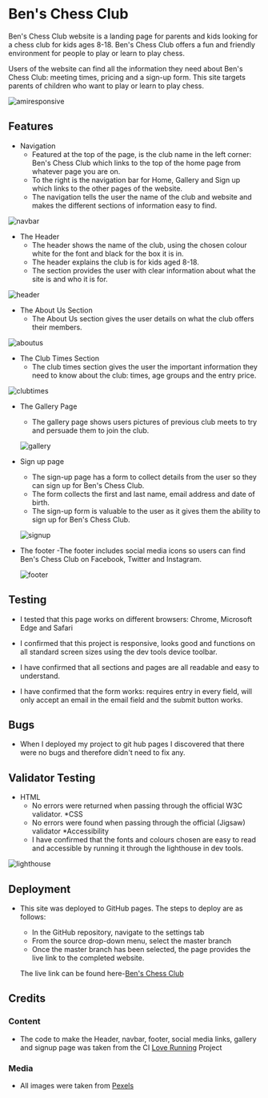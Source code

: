 # Ben's Chess Club

Ben's Chess Club website is a landing page for parents and kids looking for a chess club for kids ages 8-18. Ben's Chess Club offers a fun and friendly environment for people to play or learn to play chess.

Users of the website can find all the information they need about Ben's Chess Club: meeting times, pricing and a sign-up form. This site targets parents of children who want to play or learn to play chess.

![amiresponsive](https://github.com/benbarker04/chess_club/assets/131170958/449d1d45-84d1-46fa-bc74-70e3e0c6f437)

## Features
* Navigation
  - Featured at the top of the page, is the club name in the left corner: Ben's Chess Club which links to the top of the home page from whatever page you are on.
  - To the right is the navigation bar for Home, Gallery and Sign up which links to the other pages of the website.
  - The navigation tells the user the name of the club and website and makes the different sections of information easy to find.
 
![navbar](https://github.com/benbarker04/chess_club/assets/131170958/3434fa87-c3d3-40eb-8c39-960d47d6040f)

* The Header
  - The header shows the name of the club, using the chosen colour white for the font and black for the box it is in.
  - The header explains the club is for kids aged 8-18.
  - The section provides the user with clear information about what the site is and who it is for.

 ![header](https://github.com/benbarker04/chess_club/assets/131170958/d2d8beea-f4b0-46ad-81f3-b98cd46a9b2b)

* The About Us Section
  - The About Us section gives the user details on what the club offers their members.

![aboutus](https://github.com/benbarker04/chess_club/assets/131170958/3358bb92-d3e5-4c8b-9d98-9734312e36f8)

* The Club Times Section
  - The club times section gives the user the important information they need to know about the club: times, age groups and the entry price.

![clubtimes](https://github.com/benbarker04/chess_club/assets/131170958/8184cc2f-9d31-4a84-a07a-05999bdc2136)

* The Gallery Page
  - The gallery page shows users pictures of previous club meets to try and persuade them to join the club.

  ![gallery](https://github.com/benbarker04/chess_club/assets/131170958/23403833-d17d-472b-b710-6d5843c8d3a4)

* Sign up page
  - The sign-up page has a form to collect details from the user so they can sign up for Ben's Chess Club.
  - The form collects the first and last name, email address and date of birth.
  - The sign-up form is valuable to the user as it gives them the ability to sign up for Ben's Chess Club.

  ![signup](https://github.com/benbarker04/chess_club/assets/131170958/d9229cfc-1b14-4580-93f7-ff24b57f2271)

* The footer
  -The footer includes social media icons so users can find Ben's Chess Club on Facebook, Twitter and Instagram.

  ![footer](https://github.com/benbarker04/chess_club/assets/131170958/0daf62d0-f053-4684-a1c6-7eed793771e6)

## Testing
* I tested that this page works on different browsers: Chrome, Microsoft Edge and Safari

* I confirmed that this project is responsive, looks good and functions on all standard screen sizes using the dev tools device toolbar.

* I have confirmed that all sections and pages are all readable and easy to understand.

* I have confirmed that the form works: requires entry in every field, will only accept an email in the email field and the submit button works.

## Bugs

* When I deployed my project to git hub pages I discovered that there were no bugs and therefore didn't need to fix any.

## Validator Testing

* HTML
  - No errors were returned when passing through the official W3C validator.
*CSS
  - No errors were found when passing through the official (Jigsaw) validator
*Accessibility
  - I have confirmed that the fonts and colours chosen are easy to read and accessible by running it through the lighthouse in dev tools.

![lighthouse](https://github.com/benbarker04/chess_club/assets/131170958/53a78ef7-6af5-4193-9817-50c63b849a00)

## Deployment

* This site was deployed to GitHub pages. The steps to deploy are as follows:
    - In the GitHub repository, navigate to the settings tab
    - From the source drop-down menu, select the master branch
    - Once the master branch has been selected, the page provides the live link to the completed website.

   The live link can be found here-[Ben's Chess Club](https://benbarker04.github.io/chess_club/)

## Credits

### Content
* The code to make the Header, navbar, footer, social media links, gallery and signup page was taken from the CI [Love Running](https://learn.codeinstitute.net/courses/course-v1:CodeInstitute+LRFX101+2023_Q2/courseware/e805068059af42af87681032aa64053f/1da6ad13213740f1855a51d30a2375b1/)  Project

### Media
* All images were taken from [Pexels](https://www.pexels.com/)
